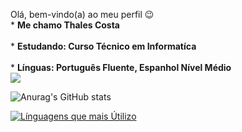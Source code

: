 Olá, bem-vindo(a) ao meu perfil 😉
<br> * **Me chamo Thales Costa** <br>
<br> * **Estudando: Curso Técnico em Informatíca** <br>
<br> * **Línguas: Português Fluente, Espanhol Nível Médio** <br>
<a href="https://github.com/anuraghazra/github-readme-stats">
  <img align="center" src="![Anurag's GitHub stats](https://github-readme-stats.vercel.app/api?username=Othalescosta&show_icons=true&theme=dark)" />
</a>



![Anurag's GitHub stats](https://github-readme-stats.vercel.app/api?username=Othalescosta&show_icons=true&theme=dark)

[![Línguagens que mais Útilizo](https://github-readme-stats.vercel.app/api/top-langs/?username=Othalescosta&theme=dark)](https://github.com/anuraghazra/github-readme-stats)





